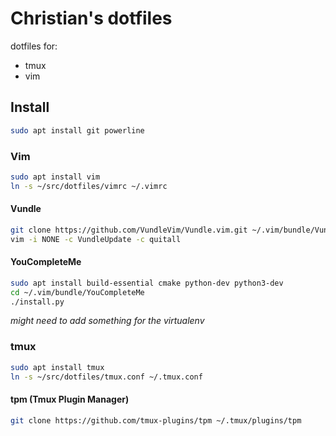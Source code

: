 Christian's dotfiles
====================

dotfiles for:
* tmux
* vim

Install
---------
```bash
sudo apt install git powerline
```
### Vim  
```bash
sudo apt install vim  
ln -s ~/src/dotfiles/vimrc ~/.vimrc
```  
#### Vundle  
```bash
git clone https://github.com/VundleVim/Vundle.vim.git ~/.vim/bundle/Vundle.vim
vim -i NONE -c VundleUpdate -c quitall
```
#### YouCompleteMe
```bash
sudo apt install build-essential cmake python-dev python3-dev
cd ~/.vim/bundle/YouCompleteMe
./install.py
```
_might need to add something for the virtualenv_
### tmux
```bash
sudo apt install tmux
ln -s ~/src/dotfiles/tmux.conf ~/.tmux.conf
```
#### tpm (Tmux Plugin Manager)
```bash
git clone https://github.com/tmux-plugins/tpm ~/.tmux/plugins/tpm
```
